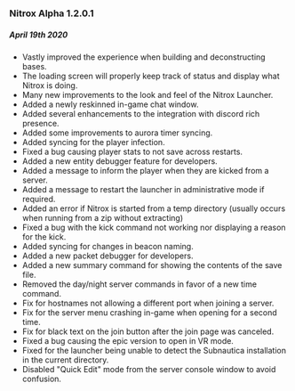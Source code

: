 ### Nitrox Alpha 1.2.0.1
##### April 19th 2020

* Vastly improved the experience when building and deconstructing bases.
* The loading screen will properly keep track of status and display what Nitrox is doing.
* Many new improvements to the look and feel of the Nitrox Launcher.
* Added a newly reskinned in-game chat window.
* Added several enhancements to the integration with discord rich presence.
* Added some improvements to aurora timer syncing.
* Added syncing for the player infection.
* Fixed a bug causing player stats to not save across restarts.
* Added a new entity debugger feature for developers.
* Added a message to inform the player when they are kicked from a server.
* Added a message to restart the launcher in administrative mode if required.
* Added an error if Nitrox is started from a temp directory (usually occurs when running from a zip without extracting)
* Fixed a bug with the kick command not working nor displaying a reason for the kick.
* Added syncing for changes in beacon naming.
* Added a new packet debugger for developers.
* Added a new summary command for showing the contents of the save file.
* Removed the day/night server commands in favor of a new time command.
* Fix for hostnames not allowing a different port when joining a server.
* Fix for the server menu crashing in-game when opening for a second time.
* Fix for black text on the join button after the join page was canceled.
* Fixed a bug causing the epic version to open in VR mode.
* Fixed for the launcher being unable to detect the Subnautica installation in the current directory.
* Disabled "Quick Edit" mode from the server console window to avoid confusion.
